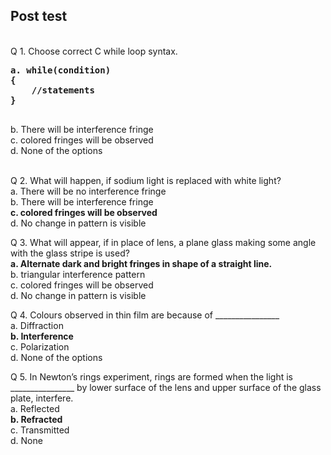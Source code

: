 ## Post test
<br>
Q 1. Choose correct C while loop syntax.<br>
<b><pre>a. while(condition)
{
    //statements
}
<br></b></pre>
b. There will be interference fringe<br>
c. colored fringes will be observed<br>
d. None of the options<br><br>

Q 2. What will happen, if sodium light is replaced with white light?<br>
a. There will be no interference fringe<br>
b. There will be interference fringe<br>
<b>c. colored fringes will be observed<br></b>
d. No change in pattern is visible<br>

Q 3. What will appear, if in place of lens, a plane glass making some angle with the glass stripe  is used?<br>
<b>a. Alternate dark and bright fringes in shape of a straight line.<br></b>
b. triangular interference pattern<br>
c. colored fringes will be observed<br>
d. No change in pattern is visible<br>

Q 4. Colours observed in thin film are because of ________________<br>
a. Diffraction<br>
<b>b. Interference<br></b>
c. Polarization<br>
d. None of the options<br>

Q 5.  In Newton’s rings experiment, rings are formed when the light is ________________ by
lower surface of the lens and upper surface of the glass plate, interfere.<br>
a. Reflected<br>
<b>b. Refracted<br></b>
c. Transmitted<br>
d. None<br></b>
